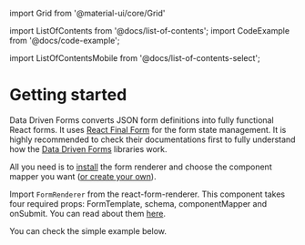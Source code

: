 import Grid from '@material-ui/core/Grid'

import ListOfContents from '@docs/list-of-contents';
import CodeExample from '@docs/code-example';

import ListOfContentsMobile from '@docs/list-of-contents-select';

<Grid container item>

<ListOfContentsMobile file="renderer/get-started" />
<Grid item xs={12} md={10}>

# Getting started

Data Driven Forms converts JSON form definitions into fully functional React forms.
It uses [React Final Form](https://github.com/final-form/react-final-form) for the form state management.
It is highly recommended to check their documentations first to fully understand how
the [Data Driven Forms](https://github.com/data-driven-forms/react-forms) libraries work.

All you need is to [install](/renderer/installation) the form renderer and choose the component mapper you want ([or create your own](/renderer/component-mapping)).

Import `FormRenderer` from the react-form-renderer. This component takes four required props: FormTemplate, schema, componentMapper and onSubmit. You can read about them [here](/renderer/renderer-api#requiredprops).

You can check the simple example below.

<CodeExample source="components/get-started/get-started" mode="preview" />

</Grid>
<Grid item xs={false} md={2}>
  <ListOfContents file="renderer/get-started" />
</Grid>
</Grid>
